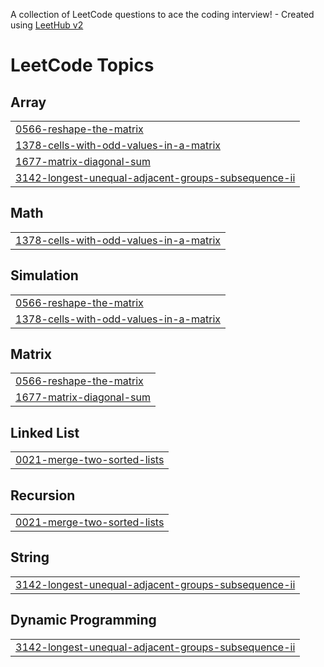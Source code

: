 A collection of LeetCode questions to ace the coding interview! - Created using [LeetHub v2](https://github.com/arunbhardwaj/LeetHub-2.0)
<!---LeetCode Topics Start-->
# LeetCode Topics
## Array
|  |
| ------- |
| [0566-reshape-the-matrix](https://github.com/bonthewad-dattu/Leetcode/tree/master/0566-reshape-the-matrix) |
| [1378-cells-with-odd-values-in-a-matrix](https://github.com/bonthewad-dattu/Leetcode/tree/master/1378-cells-with-odd-values-in-a-matrix) |
| [1677-matrix-diagonal-sum](https://github.com/bonthewad-dattu/Leetcode/tree/master/1677-matrix-diagonal-sum) |
| [3142-longest-unequal-adjacent-groups-subsequence-ii](https://github.com/bonthewad-dattu/Leetcode/tree/master/3142-longest-unequal-adjacent-groups-subsequence-ii) |
## Math
|  |
| ------- |
| [1378-cells-with-odd-values-in-a-matrix](https://github.com/bonthewad-dattu/Leetcode/tree/master/1378-cells-with-odd-values-in-a-matrix) |
## Simulation
|  |
| ------- |
| [0566-reshape-the-matrix](https://github.com/bonthewad-dattu/Leetcode/tree/master/0566-reshape-the-matrix) |
| [1378-cells-with-odd-values-in-a-matrix](https://github.com/bonthewad-dattu/Leetcode/tree/master/1378-cells-with-odd-values-in-a-matrix) |
## Matrix
|  |
| ------- |
| [0566-reshape-the-matrix](https://github.com/bonthewad-dattu/Leetcode/tree/master/0566-reshape-the-matrix) |
| [1677-matrix-diagonal-sum](https://github.com/bonthewad-dattu/Leetcode/tree/master/1677-matrix-diagonal-sum) |
## Linked List
|  |
| ------- |
| [0021-merge-two-sorted-lists](https://github.com/bonthewad-dattu/Leetcode/tree/master/0021-merge-two-sorted-lists) |
## Recursion
|  |
| ------- |
| [0021-merge-two-sorted-lists](https://github.com/bonthewad-dattu/Leetcode/tree/master/0021-merge-two-sorted-lists) |
## String
|  |
| ------- |
| [3142-longest-unequal-adjacent-groups-subsequence-ii](https://github.com/bonthewad-dattu/Leetcode/tree/master/3142-longest-unequal-adjacent-groups-subsequence-ii) |
## Dynamic Programming
|  |
| ------- |
| [3142-longest-unequal-adjacent-groups-subsequence-ii](https://github.com/bonthewad-dattu/Leetcode/tree/master/3142-longest-unequal-adjacent-groups-subsequence-ii) |
<!---LeetCode Topics End-->